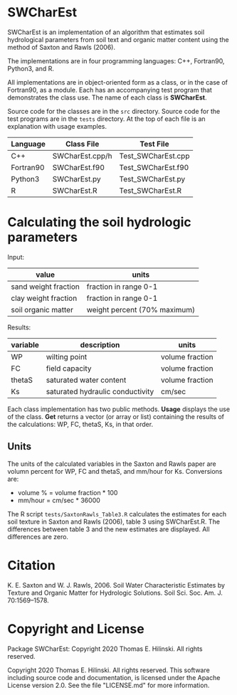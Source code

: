 SWCharEst
=========

SWCharEst is an implementation of an algorithm that estimates soil
hydrological parameters from soil text and organic matter content
using the method of Saxton and Rawls (2006).

The implementations are in four programming languages:
C++, Fortran90, Python3, and R.

All implementations are in object-oriented form as a class,
or in the case of Fortran90, as a module. Each has an
accompanying test program that demonstrates the class use.
The name of each class is **SWCharEst**.

Source code for the classes are in the ``src`` directory.
Source code for the test programs are in the ``tests`` directory.
At the top of each file is an explanation with usage examples.

| Language  | Class File      | Test File          |
| --------- | --------------- | ------------------ |
| C++	    | SWCharEst.cpp/h | Test_SWCharEst.cpp |
| Fortran90 | SWCharEst.f90   | Test_SWCharEst.f90 |
| Python3   | SWCharEst.py    | Test_SWCharEst.py  |
| R         | SWCharEst.R     | Test_SWCharEst.R   |


# Calculating the soil hydrologic parameters

Input:

| value                 | units                        |
| --------------------- | ---------------------------  |
| sand weight fraction  | fraction in range 0-1        |
| clay weight fraction  | fraction in range 0-1        |
| soil organic matter   | weight percent (70% maximum) |

Results:

| variable | description                      | units           |
| -------- | -------------------------------- | --------------- |
| WP       | wilting point                    | volume fraction |
| FC       | field capacity                   | volume fraction |
| thetaS   | saturated water content          | volume fraction |
| Ks       | saturated hydraulic conductivity | cm/sec          |

Each class implementation has two public methods.
**Usage** displays the use of the class.
**Get** returns a vector (or array or list)
containing the results of the calculations:
WP, FC, thetaS, Ks, in that order.

## Units

The units of the calculated variables in the Saxton and Rawls
paper are volumn percent for WP, FC and thetaS, and mm/hour for Ks.
Conversions are:

* volume % = volume fraction * 100
* mm/hour = cm/sec * 36000

The R script ``tests/SaxtonRawls_Table3.R`` calculates the estimates
for each soil texture in Saxton and Rawls (2006), table 3 using
SWCharEst.R. The differences between table 3 and the new
estimates are displayed. All differences are zero.


# Citation

K. E. Saxton and W. J. Rawls, 2006.
Soil Water Characteristic Estimates by Texture and Organic Matter
for Hydrologic Solutions.
Soil Sci. Soc. Am. J. 70:1569–1578.

# Copyright and License

Package SWCharEst: Copyright 2020 Thomas E. Hilinski. All rights reserved.

Copyright 2020 Thomas E. Hilinski. All rights reserved.
This software including source code and documentation,
is licensed under the Apache License version 2.0.
See the file "LICENSE.md" for more information.

